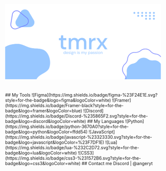 <p align="center">
  <img width="1819" src="https://github.com/AngerminecraftYT/AngerminecraftYT/blob/main/github.png?raw=true" />
</p>
<h1 align="center"> </h1>
## My Tools
![Figma](https://img.shields.io/badge/figma-%23F24E1E.svg?style=for-the-badge&logo=figma&logoColor=white) ![Framer](https://img.shields.io/badge/Framer-black?style=for-the-badge&logo=framer&logoColor=blue) ![Discord](https://img.shields.io/badge/Discord-%235865F2.svg?style=for-the-badge&logo=discord&logoColor=white)
## My Languages
![Python](https://img.shields.io/badge/python-3670A0?style=for-the-badge&logo=python&logoColor=ffdd54) ![JavaScript](https://img.shields.io/badge/javascript-%23323330.svg?style=for-the-badge&logo=javascript&logoColor=%23F7DF1E) ![Lua](https://img.shields.io/badge/lua-%232C2D72.svg?style=for-the-badge&logo=lua&logoColor=white) ![CSS3](https://img.shields.io/badge/css3-%231572B6.svg?style=for-the-badge&logo=css3&logoColor=white)
## Contact me
Discord | @angeryt
